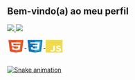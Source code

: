 ## Bem-vindo(a) ao meu perfil 

 <div>
  <a href="https://github.com/Gabrieldnzz">
  <img height="180em" src="https://github-readme-stats.vercel.app/api?username=Gabrieldnzz&show_icons=true&theme=tokyonight&include_all_commits=true&count_private=true"/>
  <img height="118em" src="https://github-readme-stats.vercel.app/api/top-langs/?username=Gabrieldnzz&layout=compact&langs_count=6&theme=tokyonight"/>
</div>
<div style="display: inline_block"><br>
  <img align="center" alt="HTML" height="30" width="40" src="https://raw.githubusercontent.com/devicons/devicon/master/icons/html5/html5-original.svg">
  <img align="center" alt="CSS" height="30" width="40" src="https://raw.githubusercontent.com/devicons/devicon/master/icons/css3/css3-original.svg">
  <img align="center" alt="Js" height="30" width="40" src="https://raw.githubusercontent.com/devicons/devicon/master/icons/javascript/javascript-plain.svg">
 
 </div>
 
 <br>

 
 ![Snake animation](https://github.com/Gabrieldnzz/Gabrieldnzz/blob/output/github-contribution-grid-snake.svg)
